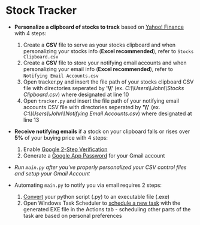 # Stock Tracker

* **Personalize a clipboard of stocks to track** based on [Yahoo! Finance](https://finance.yahoo.com/) with 4 steps:
  1. Create a **CSV** file to serve as your stocks clipboard and when personalizing your stocks info (**Excel recommended**), refer to `Stocks Clipboard.csv`
  2. Create a **CSV** file to store your notifying email accounts and when personalizing your email info (**Excel recommended**), refer to `Notifying Email Accounts.csv`
  3. Open tracker.py and insert the file path of your stocks clipboard CSV file with directories seperated by **'\\\\'** (ex. *C:\\\\Users\\\\John\\\\Stocks Clipboard.csv*) where designated at line 10
  4. Open `tracker.py` and insert the file path of your notifying email accounts CSV file with directories seperated by **'\\\\'** (ex. *C:\\\\Users\\\\John\\\\Notifying Email Accounts.csv*) where designated at line 13

* **Receive notifying emails** if a stock on your clipboard falls or rises over **5%** of your buying price with 4 steps:
  1. Enable [Google 2-Step Verification](https://support.google.com/accounts/answer/185839?co=GENIE.Platform%3DAndroid&hl=en)
  2. Generate a [Google App Password](https://support.google.com/accounts/answer/185833?hl=en) for your Gmail account
  
* *Run `main.py` after you've properly personalized your CSV control files and setup your Gmail Account*

* Automating `main.py` to notify you via email requires 2 steps:
  1. [Convert](https://www.youtube.com/watch?v=UZX5kH72Yx4&list=LLn2A3GlJT_vthodJ8G63-gA&index=3&t=303s) your python script (.py) to an executable file (.exe)
  2. Open Windows Task Scheduler to [schedule a new task](https://windowsreport.com/schedule-tasks-windows-10/) with the generated EXE file in the Actions tab - scheduling other parts of the task are based on personal preferences
